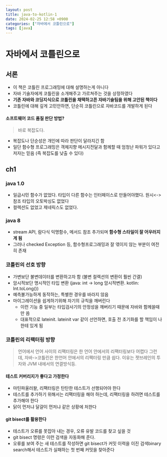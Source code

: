```yaml
---
layout: post
title: java-to-kotlin-1
date: 2024-02-25 12:58 +0900
categories: ["자바에서 코틀린으로"]
tags: [java]
---
```


# 자바에서 코틀린으로

## 서론

- 이 책은 코틀린 프로그래밍에 대해 설명하는게 아니다
- 자바 기술자에게 코틀린을 소개해주고 가르쳐주는 것을 상정하였다
- **기존 자바와 코딩지식으로 코틀린을 채택하고픈 자바기술팀을 위해 고안된 책이다**
- 코틀린에 대해 깊게 고민안하면, 단순히 코틀린으로 자바코드를 개발하게 된다

#### 소프트웨어 코드 품질 판단 방법?

> 바로 복잡도다.

- 복잡도나 단순성은 개인에 따라 판단이 달라지긴 함
- 일단 함수형 프로그래밍은 객체지향 메시지전달과 함께할 때 엄청난 파워가 있다고 저자는 믿음 (즉 복잡도를 낮출 수 있다)


## ch1

### java 1.0
- 일급시민 함수가 없었다. 타입이 다른 함수는 인터페이스로 만들어야했다. 원시<->참조 타입의 오토박싱도 없었다
- 컬렉션도 없었고 제네릭스도 없었다. 

### java 8
- stream API, 람다식 익명함수, 메서드 참조 추가되며 **함수형 스타일이 잘 어우러지게 됨**
- 그러나 checked Exception 등, 함수형프로그래밍과 잘 엮이지 않는 부분이 여전히 존재

### 코틀린의 선호 방향

- 가변보단 불변데이터를 변환하고자 함 (불변 컬렉션의 변환이 훨씬 간결)
- 암시적보단 명시적인 타입 변환 (java: int -> long 암시적변환. kotlin: Int.toLong(\))
- 예측불가능하게 동작하는, 특별한 경우를 바라지 않음
- 마이그레이션을 쉽게하기위해 자기의 규칙을 깨버린다
  - 이런 기능 중 일부는 타입검사기의 안정성을 깨버리기 때문에 자바와 함께쓸때만 씀
  - 대표적으로 lateinit. lateinit var 같이 선언하면, 호출 전 초기화를 할 책임이 나한테 있게 됨

### 코틀린의 리팩터링 방향

> 언어에서 언어 사이의 리팩터링은 한 언어 안에서의 리팩터링보다 어렵다
> 그런데, 자바->코틀린은 한언어 안에서의 리팩터링 만큼 쉽다. 이유는 젯브레인의 투자와 JVM 내에서의 연결방식등.


#### 테스트 커버리지가 좋다고 가정한다
- 마틴파울러왈, 리팩터링은 탄탄한 테스트가 선행되어야 한다
- 테스트를 추가하기 위해서는 리팩터링을 해야 하는데, 리팩터링을 하려면 테스트를 추가해야 한다
- 닭이 먼저냐 달걀이 먼저냐 같은 상황에 처한다

#### git bisect를 활용한다
- 테스트가 오류를 못잡아 내는 경우, 오류 유발 코드를 찾고 싶을 것
- git bisect 명령은 이런 검색을 자동화해 준다. 
- 오류를 보여 주는 새 테스트를 작성하면 git bisect가 커밋 이력을 이진 검색binary search해서 테스트가 실패하는 첫 번째 커밋을 찾아준다
